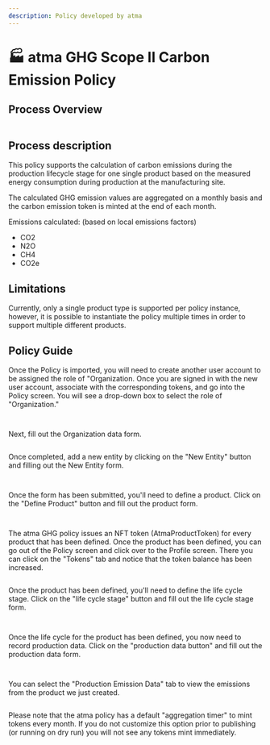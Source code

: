```yaml
---
description: Policy developed by atma
---
```


# 🏭 atma GHG Scope II Carbon Emission Policy

## Process Overview

<figure><img src="../../../.gitbook/assets/image (34) (1).png" alt=""><figcaption></figcaption></figure>

## Process description

This policy supports the calculation of carbon emissions during the production lifecycle stage for one single product based on the measured energy consumption during production at the manufacturing site.

The calculated GHG emission values are aggregated on a monthly basis and the carbon emission token is minted at the end of each month.

Emissions calculated: (based on local emissions factors)

* CO2
* N2O
* CH4
* CO2e

## Limitations

Currently, only a single product type is supported per policy instance, however, it is possible to instantiate the policy multiple times in order to support multiple different products.

## Policy Guide

Once the Policy is imported, you will need to create another user account to be assigned the role of "Organization. Once you are signed in with the new user account, associate with the corresponding tokens, and go into the Policy screen. You will see a drop-down box to select the role of "Organization."

<figure><img src="../../../.gitbook/assets/image (2) (1) (6).png" alt=""><figcaption></figcaption></figure>

<figure><img src="../../../.gitbook/assets/image (11) (1) (2).png" alt=""><figcaption></figcaption></figure>

Next, fill out the Organization data form.

<figure><img src="../../../.gitbook/assets/image (32).png" alt=""><figcaption></figcaption></figure>

Once completed, add a new entity by clicking on the "New Entity" button and filling out the New Entity form.

<figure><img src="../../../.gitbook/assets/image (20).png" alt=""><figcaption></figcaption></figure>

<figure><img src="../../../.gitbook/assets/image (16) (1) (2).png" alt=""><figcaption></figcaption></figure>

Once the form has been submitted, you'll need to define a product. Click on the "Define Product" button and fill out the product form.

<figure><img src="../../../.gitbook/assets/image (3) (1) (4).png" alt=""><figcaption></figcaption></figure>

<figure><img src="../../../.gitbook/assets/image (21).png" alt=""><figcaption></figcaption></figure>

The atma GHG policy issues an NFT token (AtmaProductToken) for every product that has been defined. Once the product has been defined, you can go out of the Policy screen and click over to the Profile screen. There you can click on the "Tokens" tab and notice that the token balance has been increased.

<figure><img src="../../../.gitbook/assets/image (27).png" alt=""><figcaption></figcaption></figure>

Once the product has been defined, you'll need to define the life cycle stage. Click on the "life cycle stage" button and fill out the life cycle stage form.

<figure><img src="../../../.gitbook/assets/image (45) (1) (2).png" alt=""><figcaption></figcaption></figure>

<figure><img src="../../../.gitbook/assets/image (1) (1) (5).png" alt=""><figcaption></figcaption></figure>

Once the life cycle for the product has been defined, you now need to record production data. Click on the "production data button" and fill out the production data form.

<figure><img src="../../../.gitbook/assets/image (8).png" alt=""><figcaption></figcaption></figure>

<figure><img src="../../../.gitbook/assets/image (5) (1).png" alt=""><figcaption></figcaption></figure>

You can select the "Production Emission Data" tab to view the emissions from the product we just created.

<figure><img src="../../../.gitbook/assets/image (31).png" alt=""><figcaption></figcaption></figure>

Please note that the atma policy has a default "aggregation timer" to mint tokens every month. If you do not customize this option prior to publishing (or running on dry run) you will not see any tokens mint immediately.

<figure><img src="../../../.gitbook/assets/image (35).png" alt=""><figcaption></figcaption></figure>
